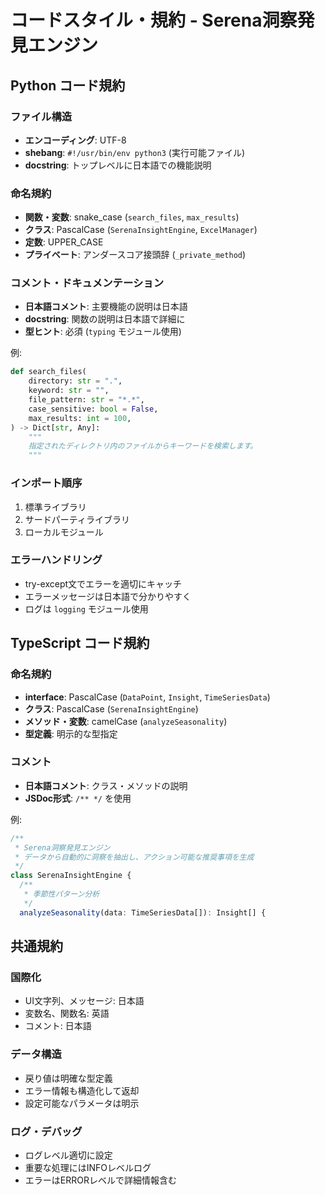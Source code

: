 # コードスタイル・規約 - Serena洞察発見エンジン

## Python コード規約

### ファイル構造
- **エンコーディング**: UTF-8
- **shebang**: `#!/usr/bin/env python3` (実行可能ファイル)
- **docstring**: トップレベルに日本語での機能説明

### 命名規約
- **関数・変数**: snake_case (`search_files`, `max_results`)
- **クラス**: PascalCase (`SerenaInsightEngine`, `ExcelManager`)
- **定数**: UPPER_CASE
- **プライベート**: アンダースコア接頭辞 (`_private_method`)

### コメント・ドキュメンテーション
- **日本語コメント**: 主要機能の説明は日本語
- **docstring**: 関数の説明は日本語で詳細に
- **型ヒント**: 必須 (`typing` モジュール使用)

例:
```python
def search_files(
    directory: str = ".",
    keyword: str = "",
    file_pattern: str = "*.*",
    case_sensitive: bool = False,
    max_results: int = 100,
) -> Dict[str, Any]:
    """
    指定されたディレクトリ内のファイルからキーワードを検索します。
    """
```

### インポート順序
1. 標準ライブラリ
2. サードパーティライブラリ  
3. ローカルモジュール

### エラーハンドリング
- try-except文でエラーを適切にキャッチ
- エラーメッセージは日本語で分かりやすく
- ログは `logging` モジュール使用

## TypeScript コード規約

### 命名規約
- **interface**: PascalCase (`DataPoint`, `Insight`, `TimeSeriesData`)
- **クラス**: PascalCase (`SerenaInsightEngine`)
- **メソッド・変数**: camelCase (`analyzeSeasonality`)
- **型定義**: 明示的な型指定

### コメント
- **日本語コメント**: クラス・メソッドの説明
- **JSDoc形式**: `/** */` を使用

例:
```typescript
/**
 * Serena洞察発見エンジン
 * データから自動的に洞察を抽出し、アクション可能な推奨事項を生成
 */
class SerenaInsightEngine {
  /**
   * 季節性パターン分析
   */
  analyzeSeasonality(data: TimeSeriesData[]): Insight[] {
```

## 共通規約

### 国際化
- UI文字列、メッセージ: 日本語
- 変数名、関数名: 英語
- コメント: 日本語

### データ構造
- 戻り値は明確な型定義
- エラー情報も構造化して返却
- 設定可能なパラメータは明示

### ログ・デバッグ
- ログレベル適切に設定
- 重要な処理にはINFOレベルログ
- エラーはERRORレベルで詳細情報含む